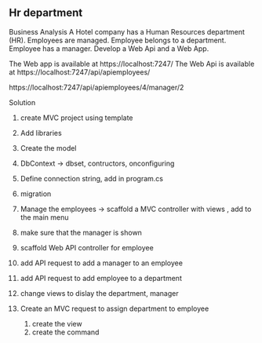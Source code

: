 ﻿Hr department
------------------------------------------------------
Business Analysis
A Hotel company has a Human Resources department (HR).
Employees are managed. Employee belongs to a department. Employee has a manager.
Develop a Web Api and a Web App.



The Web app is available at
https://localhost:7247/ 
The Web Api is available at
https://localhost:7247/api/apiemployees/ 


https://localhost:7247/api/apiemployees/4/manager/2




Solution
1. create MVC project using template
2. Add libraries
3. Create the model
4. DbContext -> dbset, contructors, onconfiguring
5. Define connection string, add in program.cs 
6. migration

7. Manage the employees -> scaffold a MVC controller with views ,  add to the main menu

8. make sure that the manager is shown

9. scaffold Web API controller for employee


10. add API request to add a manager to an employee
11. add API request to add employee to a department
 
 12. change views to dislay the department, manager

	 
12. Create an MVC request to assign department to employee
	1. create the view
	1. create the command